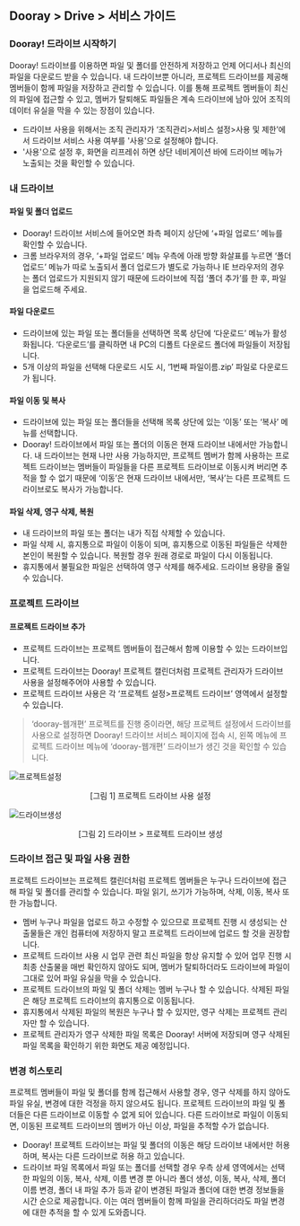 ## Dooray > Drive > 서비스 가이드


### Dooray! 드라이브 시작하기 

Dooray! 드라이브를 이용하면 파일 및 폴더를 안전하게 저장하고 언제 어디서나 최신의 파일을 다운로드 받을 수 있습니다. 내 드라이브뿐 아니라, 프로젝트 드라이브를 제공해 멤버들이 함께 파일을 저장하고 관리할 수 있습니다. 이를 통해 프로젝트 멤버들이 최신의 파일에 접근할 수 있고, 멤버가 탈퇴해도 파일들은 계속 드라이브에 남아 있어 조직의 데이터 유실을 막을 수 있는 장점이 있습니다.

- 드라이브 사용을 위해서는 조직 관리자가 ‘조직관리&gt;서비스 설정&gt;사용 및 제한’에서 드라이브 서비스 사용 여부를 '사용'으로 설정해야 합니다.
- '사용'으로 설정 후, 화면을 리프레쉬 하면 상단 네비게이션 바에 드라이브 메뉴가 노출되는 것을 확인할 수 있습니다.

### 내 드라이브 

#### 파일 및 폴더 업로드

- Dooray! 드라이브 서비스에 들어오면 좌측 페이지 상단에 ‘+파일 업로드’ 메뉴를 확인할 수 있습니다. 
- 크롬 브라우저의 경우, ‘+파일 업로드’ 메뉴 우측에 아래 방향 화살표를 누르면 ‘폴더 업로드’ 메뉴가 따로 노출되서 폴더 업로드가 별도로 가능하나 IE 브라우저의 경우는 폴더 업로드가 지원되지 않기 때문에 드라이브에 직접 ‘폴더 추가’를 한 후, 파일을 업로드해 주세요.

#### 파일 다운로드

- 드라이브에 있는 파일 또는 폴더들을 선택하면 목록 상단에 ‘다운로드’ 메뉴가 활성화됩니다. ‘다운로드’를 클릭하면 내 PC의 디폴트 다운로드 폴더에 파일들이 저장됩니다. 
- 5개 이상의 파일을 선택해 다운로드 시도 시, ‘1번째 파일이름.zip’ 파일로 다운로드가 됩니다.

#### 파일 이동 및 복사

- 드라이브에 있는 파일 또는 폴더들을 선택해 목록 상단에 있는 ‘이동’ 또는 ‘복사’ 메뉴를 선택합니다. 
- Dooray! 드라이브에서 파일 또는 폴더의 이동은 현재 드라이브 내에서만 가능합니다. 내 드라이브는 현재 나만 사용 가능하지만, 프로젝트 멤버가 함께 사용하는 프로젝트 드라이브는 멤버들이 파일들을 다른 프로젝트 드라이브로 이동시켜 버리면 추적을 할 수 없기 때문에 ‘이동’은 현재 드라이브 내에서만, ‘복사’는 다른 프로젝트 드라이브로도 복사가 가능합니다.

#### 파일 삭제, 영구 삭제, 복원

- 내 드라이브의 파일 또는 폴더는 내가 직접 삭제할 수 있습니다. 
- 파일 삭제 시, 휴지통으로 파일이 이동이 되며, 휴지통으로 이동된 파일들은 삭제한 본인이 복원할 수 있습니다. 복원할 경우 원래 경로로 파일이 다시 이동됩니다. 
- 휴지통에서 불필요한 파일은 선택하여 영구 삭제를 해주세요. 드라이브 용량을 줄일 수 있습니다.

### 프로젝트 드라이브 

#### 프로젝트 드라이브 추가

- 프로젝트 드라이브는 프로젝트 멤버들이 접근해서 함께 이용할 수 있는 드라이브입니다. 
- 프로젝트 드라이브는 Dooray! 프로젝트 캘린더처럼 프로젝트 관리자가 드라이브 사용을 설정해주어야 사용할 수 있습니다.
- 프로젝트 드라이브 사용은 각 ‘프로젝트 설정&gt;프로젝트 드라이브’ 영역에서 설정할 수 있습니다.

> ‘dooray-웹개편’ 프로젝트를 진행 중이라면, 해당 프로젝트 설정에서 드라이브를 사용으로 설정하면 Dooray! 드라이브 서비스 페이지에 접속 시,
> 왼쪽 메뉴에 프로젝트 드라이브 메뉴에 ‘dooray-웹개편’ 드라이브가 생긴 것을 확인할 수 있습니다.


![프로젝트설정](http://static.toastoven.net/prod_dooray_project/01_drive_setting.png)
<center>[그림 1] 프로젝트 드라이브 사용 설정   </center>
  
![드라이브생성](http://static.toastoven.net/prod_dooray_project/02_drive_create.png)
<center>[그림 2] 드라이브 > 프로젝트 드라이브 생성</center>  
                                                 

###   드라이브 접근 및 파일 사용 권한  

프로젝트 드라이브는 프로젝트 캘린더처럼 프로젝트 멤버들은 누구나 드라이브에 접근해 파일 및 폴더를 관리할 수 있습니다. 
파일 읽기, 쓰기가 가능하며, 삭제, 이동, 복사 또한 가능합니다.

- 멤버 누구나 파일을 업로드 하고 수정할 수 있으므로 프로젝트 진행 시 생성되는 산출물들은 개인 컴퓨터에 저장하지 말고 프로젝트 드라이브에 업로드 할 것을 권장합니다. 
- 프로젝트 드라이브 사용 시 업무 관련 최신 파일을 항상 유지할 수 있어 업무 진행 시 최종 산출물을 매번 확인하지 않아도 되며, 멤버가 탈퇴하더라도 드라이브에 파일이 그대로 있어 파일 유실을 막을 수 있습니다.
- 프로젝트 드라이브의 파일 및 폴더 삭제는 멤버 누구나 할 수 있습니다. 삭제된 파일은 해당 프로젝트 드라이브의 휴지통으로 이동됩니다.
- 휴지통에서 삭제된 파일의 복원은 누구나 할 수 있지만, 영구 삭제는 프로젝트 관리자만 할 수 있습니다.
- 프로젝트 관리자가 영구 삭제한 파일 목록은 Dooray! 서버에 저장되며 영구 삭제된 파일 목록을 확인하기 위한 화면도 제공 예정입니다.  

###   변경 히스토리

프로젝트 멤버들이 파일 및 폴더를 함께 접근해서 사용할 경우, 영구 삭제를 하지 않아도 파일 유실, 변경에 대한 걱정을 하지 않으셔도 됩니다. 프로젝트
드라이브의 파일 및 폴더들은 다른 드라이브로 이동할 수 없게 되어 있습니다. 다른 드라이브로 파일이 이동되면, 이동된 프로젝트 드라이브의 멤버가 아닌 이상, 파일을 추적할 수가 없습니다. 

- Dooray! 프로젝트 드라이브는 파일 및 폴더의 이동은 해당 드라이브 내에서만 허용하며, 복사는 다른 드라이브로 허용 하고 있습니다.
- 드라이브 파일 목록에서 파일 또는 폴더를 선택할 경우 우측 상세 영역에서는 선택한 파일의 이동, 복사, 삭제, 이름 변경 뿐 아니라 폴더 생성, 이동, 복사, 삭제, 폴더 이름 변경, 폴더 내 파일 추가 등과 같이 변경된 파일과 폴더에 대한 변경 정보들을 시간 순으로 제공합니다. 이는 여러 멤버들이 함께 파일을 관리하더라도 파일 변경에 대한 추적을 할 수 있게 도와줍니다.

